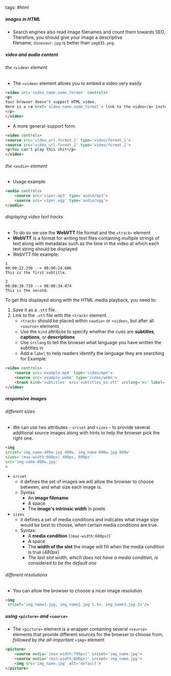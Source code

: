 tags: #html

##### images in HTML
- Search engines also read image filenames and count them towards SEO. Therefore, you should give your image a descriptive filename; `dinosaur.jpg` is better than `img835.png`.
##### video and audio content
###### the `<video>` element
- The `<video>` element allows you to embed a video very easily
``` html
<video src='video_name.some_format' controls>
<p>
Your browser doesn't support HTML video. 
Here is a <a href='video_name.some_format'> link to the video</a> instead
</p>
</video>
```
- A more general-support form:
``` html
<video controls>
<source src='video_url.format_1' type='video/format_1'>
<source src='video_url.format_2' type='video/format_2'>
<p>You can't play this shit</p>
</video>

```
###### the `<audio>` element
- Usage example
``` html
<audio controls>
	<source src='viper.mp3' type='audio/mp3'>
	<source src='viper.ogg' type='audio/ogg'>
</audio>
```


###### displaying video text tracks

- To do so we use the **WebVTT** file format and the `<track>` element
-  **WebVTT** is a format for writing text files containing multiple strings of text along with metadatas such as the time in the video at which each text string should be displayed
- WebVTT file example:

``` webvtt
1
00:00:22.230 --> 00:00:24.606
This is the first subtitle.

2
00:00:30.739 --> 00:00:34.074
This is the second.
```

To get this displayed along with the HTML media playback, you need to:
1. Save it as a `.vtt` file.
2. Link to the `.vtt` file with the `<track>` element.
	- `<track>` should be placed within `<audio>` or `<video>`, but after all `<source>` elements
	- Use the `kind` attribute to specify whether the cues are **subtitles**, **captions**, or **descriptions**
	- Use `srclang` to tell the browser what language you have written the subtitles in
	- Add a `label` to help readers identify the language they are searching for
Example:
``` html
<video controls>
	<source src='example.mp4' type='video/mp4'>
	<source src='example.webm' type='video/webm'>
	<track kind='subtitles' src='subtitles_es.vtt' srclang='es' label='Spanish'>
</video>
```
##### responsive images
###### different sizes
- We can use two attributes - `srcset` and `sizes` - to provide several additional source images along with hints to help the browser pick the right one.
 ``` html
 <img
 srcset='img_name-480w.jpg 480w, img_name-800w.jpg 800w'
 sizes='(max-width:600px) 480px, 800px'
 src='img-name-800w.jpg'
 >					
```
- `srcset`
	- it defines the set of images we will allow the browser to choose between, and what size each image is. 
	- Syntax
		- An **image filename** 
		- A space
		- The **image's intrinsic width** in pixels
- `sizes`
	- it defines a set of media conditions and indicates what image size would be best to choose, when certain media conditions are true.
	- Syntax:
		- A **media condition** (`(max-width:600px)`)`
		- A space
		- The **width of the slot** the image will fill when the media condition is true (*480px*)
		- *The last slot width, which does not have a media condition, is considered to be the default one*

###### different resolutions

- You can allow the browser to choose a nicer image resolution
```html
<img
 srcset='img_name1.jpg, img_name2.jpg 1.5x, img_name3.jpg 2x'/>
```
##### using `<picture>` and `<source>`
- The `<picture>` element is a wrapper containing several `<source>` elements that provide different sources for the browser to choose from, _followed by the all-important_ `<img>` element
``` html
<picture>
	<source media='(max-width:799px)' srcset='img_name.jpg'>
	<source media='(min-width:800px)' srcset='img_name.jpg'>
	<img src='img_name.jpg' alt='default'>
</picture>
```


